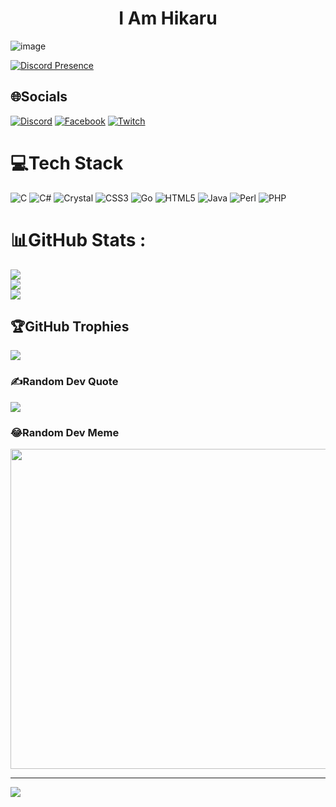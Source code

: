 <h1 align="center">I Am Hikaru</h1>  

![image]([https://img.upanh.tv/2023/05/28/2560x1600-px-abstract-painting-starry-night-Vincent-van-Gogh-1342081-wallhere.com.png)



[![Discord Presence](https://lanyard-profile-readme.vercel.app/api/565066860182241280?bg=2a2424&animated=true&hideDiscrim=true&borderRadius=30px)](https://discord.com/users/565066860182241280)


## 🌐Socials
[![Discord](https://img.shields.io/badge/Discord-%237289DA.svg?logo=discord&logoColor=white)](htttps://discord.gg/565066860182241280) [![Facebook](https://img.shields.io/badge/Facebook-%231877F2.svg?logo=Facebook&logoColor=white)](https://facebook.com/https://www.facebook.com/tieunguyet.2x) [![Twitch](https://img.shields.io/badge/Twitch-%239146FF.svg?logo=Twitch&logoColor=white)](https://twitch.tv/https://www.twitch.tv/settings/profile) 

# 💻Tech Stack
![C](https://img.shields.io/badge/c-%2300599C.svg?style=plastic&logo=c&logoColor=white) ![C#](https://img.shields.io/badge/c%23-%23239120.svg?style=plastic&logo=c-sharp&logoColor=white) ![Crystal](https://img.shields.io/badge/crystal-%23000000.svg?style=plastic&logo=crystal&logoColor=white) ![CSS3](https://img.shields.io/badge/css3-%231572B6.svg?style=plastic&logo=css3&logoColor=white) ![Go](https://img.shields.io/badge/go-%2300ADD8.svg?style=plastic&logo=go&logoColor=white) ![HTML5](https://img.shields.io/badge/html5-%23E34F26.svg?style=plastic&logo=html5&logoColor=white) ![Java](https://img.shields.io/badge/java-%23ED8B00.svg?style=plastic&logo=java&logoColor=white) ![Perl](https://img.shields.io/badge/perl-%2339457E.svg?style=plastic&logo=perl&logoColor=white) ![PHP](https://img.shields.io/badge/php-%23777BB4.svg?style=plastic&logo=php&logoColor=white) 

# 📊GitHub Stats :
![](https://github-readme-stats.vercel.app/api?username=TueNguyet&theme=radical&hide_border=false&include_all_commits=false&count_private=false)<br/>
![](https://github-readme-streak-stats.herokuapp.com/?user=TueNguyet&theme=radical&hide_border=false)<br/>
![](https://github-readme-stats.vercel.app/api/top-langs/?username=TueNguyet&theme=radical&hide_border=false&include_all_commits=false&count_private=false&layout=compact)

## 🏆GitHub Trophies
![](https://github-trophies.vercel.app/?username=TueNguyet&theme=radical&no-frame=false&no-bg=false&margin-w=4)

### ✍️Random Dev Quote
![](https://quotes-github-readme.vercel.app/api?type=horizontal&theme=tokyonight)

### 😂Random Dev Meme
<img src="https://random-memer.herokuapp.com/" width="512px"/>

---
[![](https://visitcount.itsvg.in/api?id=TueNguyet&icon=0&color=0)](https://visitcount.itsvg.in)
